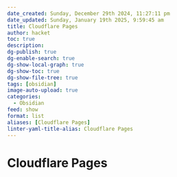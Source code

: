 ```yaml
---
date_created: Sunday, December 29th 2024, 11:27:11 pm
date_updated: Sunday, January 19th 2025, 9:59:45 am
title: Cloudflare Pages
author: hacket
toc: true
description: 
dg-publish: true
dg-enable-search: true
dg-show-local-graph: true
dg-show-toc: true
dg-show-file-tree: true
tags: [obsidian]
image-auto-upload: true
categories:
  - Obsidian
feed: show
format: list
aliases: [Cloudflare Pages]
linter-yaml-title-alias: Cloudflare Pages
---
```


# Cloudflare Pages
